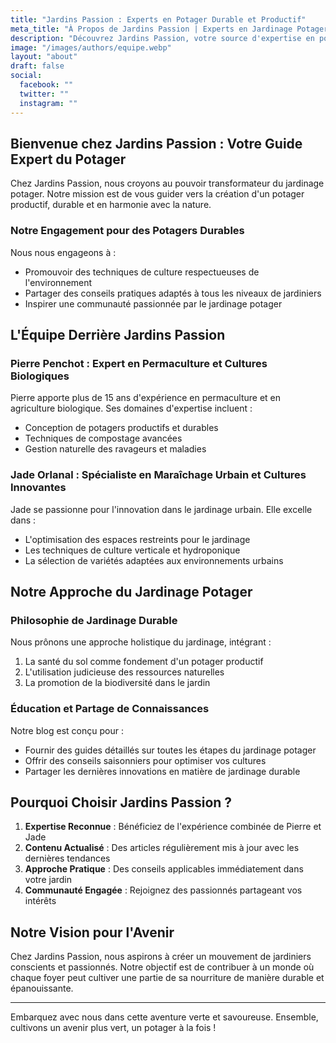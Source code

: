 ```yaml
---
title: "Jardins Passion : Experts en Potager Durable et Productif"
meta_title: "À Propos de Jardins Passion | Experts en Jardinage Potager"
description: "Découvrez Jardins Passion, votre source d'expertise en potagers durables. Pierre Penchot et Jade Orlanal partagent leurs connaissances pour des cultures productives et écologiques."
image: "/images/authors/equipe.webp"
layout: "about"
draft: false
social:
  facebook: ""
  twitter: ""
  instagram: ""
---
```



## Bienvenue chez Jardins Passion : Votre Guide Expert du Potager

Chez Jardins Passion, nous croyons au pouvoir transformateur du jardinage potager. Notre mission est de vous guider vers la création d'un potager productif, durable et en harmonie avec la nature.

### Notre Engagement pour des Potagers Durables

Nous nous engageons à :
- Promouvoir des techniques de culture respectueuses de l'environnement
- Partager des conseils pratiques adaptés à tous les niveaux de jardiniers
- Inspirer une communauté passionnée par le jardinage potager

## L'Équipe Derrière Jardins Passion

### Pierre Penchot : Expert en Permaculture et Cultures Biologiques

Pierre apporte plus de 15 ans d'expérience en permaculture et en agriculture biologique. Ses domaines d'expertise incluent :
- Conception de potagers productifs et durables
- Techniques de compostage avancées
- Gestion naturelle des ravageurs et maladies

### Jade Orlanal : Spécialiste en Maraîchage Urbain et Cultures Innovantes

Jade se passionne pour l'innovation dans le jardinage urbain. Elle excelle dans :
- L'optimisation des espaces restreints pour le jardinage
- Les techniques de culture verticale et hydroponique
- La sélection de variétés adaptées aux environnements urbains

## Notre Approche du Jardinage Potager

### Philosophie de Jardinage Durable

Nous prônons une approche holistique du jardinage, intégrant :
1. La santé du sol comme fondement d'un potager productif
2. L'utilisation judicieuse des ressources naturelles
3. La promotion de la biodiversité dans le jardin

### Éducation et Partage de Connaissances

Notre blog est conçu pour :
- Fournir des guides détaillés sur toutes les étapes du jardinage potager
- Offrir des conseils saisonniers pour optimiser vos cultures
- Partager les dernières innovations en matière de jardinage durable

## Pourquoi Choisir Jardins Passion ?

1. **Expertise Reconnue** : Bénéficiez de l'expérience combinée de Pierre et Jade
2. **Contenu Actualisé** : Des articles régulièrement mis à jour avec les dernières tendances
3. **Approche Pratique** : Des conseils applicables immédiatement dans votre jardin
4. **Communauté Engagée** : Rejoignez des passionnés partageant vos intérêts

## Notre Vision pour l'Avenir

Chez Jardins Passion, nous aspirons à créer un mouvement de jardiniers conscients et passionnés. Notre objectif est de contribuer à un monde où chaque foyer peut cultiver une partie de sa nourriture de manière durable et épanouissante.

---

Embarquez avec nous dans cette aventure verte et savoureuse. Ensemble, cultivons un avenir plus vert, un potager à la fois !
